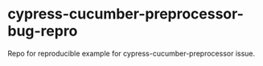 # cypress-cucumber-preprocessor-bug-repro
Repo for reproducible example for cypress-cucumber-preprocessor issue.
